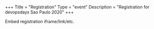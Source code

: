 +++
Title = "Registration"
Type = "event"
Description = "Registration for devopsdays Sao Paulo 2020"
+++

<div style="width:100%; text-align:left;">

Embed registration iframe/link/etc.
</div></div>
</div>

